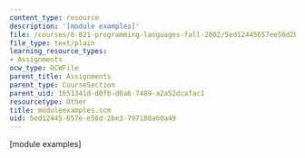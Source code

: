 ```yaml
---
content_type: resource
description: '[module examples]'
file: /courses/6-821-programming-languages-fall-2002/5ed12445657ee56d2be3797188a60a49_moduleexamples.scm
file_type: text/plain
learning_resource_types:
- Assignments
ocw_type: OCWFile
parent_title: Assignments
parent_type: CourseSection
parent_uid: 1651341d-d0fb-d6a6-7489-a2a52dcafac1
resourcetype: Other
title: moduleexamples.scm
uid: 5ed12445-657e-e56d-2be3-797188a60a49
---
```

[module examples]

